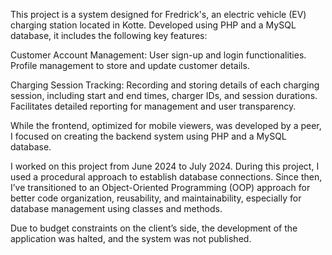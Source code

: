 This project is a system designed for Fredrick's, an electric vehicle (EV) charging station located in Kotte. Developed using PHP and a MySQL database, it includes the following key features:

Customer Account Management:
  User sign-up and login functionalities.
  Profile management to store and update customer details.

Charging Session Tracking:
  Recording and storing details of each charging session, including start and end times, charger IDs, and session durations.
  Facilitates detailed reporting for management and user transparency.

While the frontend, optimized for mobile viewers, was developed by a peer, I focused on creating the backend system using PHP and a MySQL database.

I worked on this project from June 2024 to July 2024. During this project, I used a procedural approach to establish database connections.
Since then, I’ve transitioned to an Object-Oriented Programming (OOP) approach for better code organization, reusability, and maintainability, especially for database management using classes and methods.

Due to budget constraints on the client’s side, the development of the application was halted, and the system was not published.
